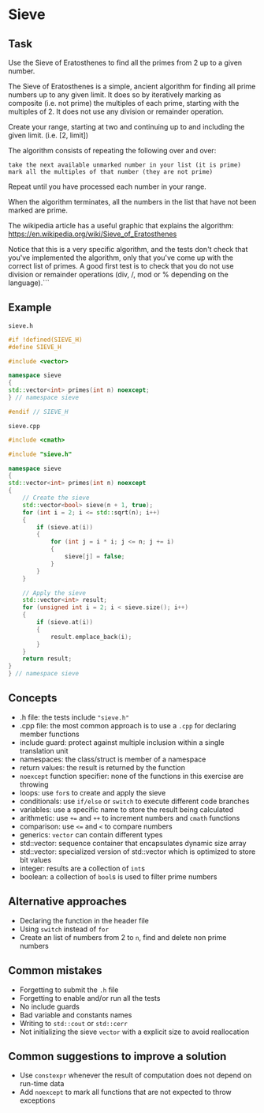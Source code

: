 # Sieve

## Task

Use the Sieve of Eratosthenes to find all the primes from 2 up to a given number.

The Sieve of Eratosthenes is a simple, ancient algorithm for finding all prime numbers up to any given limit. It does so by iteratively marking as composite (i.e. not prime) the multiples of each prime, starting with the multiples of 2. It does not use any division or remainder operation.

Create your range, starting at two and continuing up to and including the given limit. (i.e. [2, limit])

The algorithm consists of repeating the following over and over:

    take the next available unmarked number in your list (it is prime)
    mark all the multiples of that number (they are not prime)

Repeat until you have processed each number in your range.

When the algorithm terminates, all the numbers in the list that have not been marked are prime.

The wikipedia article has a useful graphic that explains the algorithm: https://en.wikipedia.org/wiki/Sieve_of_Eratosthenes

Notice that this is a very specific algorithm, and the tests don't check that you've implemented the algorithm, only that you've come up with the correct list of primes. A good first test is to check that you do not use division or remainder operations (div, /, mod or % depending on the language).```

## Example

`sieve.h`

```cpp
#if !defined(SIEVE_H)
#define SIEVE_H

#include <vector>

namespace sieve
{
std::vector<int> primes(int n) noexcept;
} // namespace sieve

#endif // SIEVE_H
```

`sieve.cpp`

```cpp
#include <cmath>

#include "sieve.h"

namespace sieve
{
std::vector<int> primes(int n) noexcept
{
    // Create the sieve
    std::vector<bool> sieve(n + 1, true);
    for (int i = 2; i <= std::sqrt(n); i++)
    {
        if (sieve.at(i))
        {
            for (int j = i * i; j <= n; j += i)
            {
                sieve[j] = false;
            }
        }
    }

    // Apply the sieve
    std::vector<int> result;
    for (unsigned int i = 2; i < sieve.size(); i++)
    {
        if (sieve.at(i))
        {
            result.emplace_back(i);
        }
    }
    return result;
}
} // namespace sieve
```

## Concepts

- .h file: the tests include `"sieve.h"`
- .cpp file: the most common approach is to use a `.cpp` for declaring member functions
- include guard: protect against multiple inclusion within a single translation unit
- namespaces: the class/struct is member of a namespace
- return values: the result is returned by the function
- `noexcept` function specifier: none of the functions in this exercise are throwing
- loops: use `for`s to create and apply the sieve
- conditionals: use `if/else` or `switch` to execute different code branches
- variables: use a specific name to store the result being calculated
- arithmetic: use `+=` and `++` to increment numbers and `cmath` functions
- comparison: use `<=` and `<` to compare numbers
- generics: `vector` can contain different types
- std::vector: sequence container that encapsulates dynamic size array
- std::vector<bool>: specialized version of std::vector which is optimized to store bit values
- integer: results are a collection of `int`s
- boolean: a collection of `bool`s is used to filter prime numbers

## Alternative approaches

- Declaring the function in the header file
- Using `switch` instead of `for`
- Create an list of numbers from 2 to `n`, find and delete non prime numbers

## Common mistakes

- Forgetting to submit the `.h` file
- Forgetting to enable and/or run all the tests
- No include guards
- Bad variable and constants names
- Writing to `std::cout` or `std::cerr`
- Not initializing the sieve `vector` with a explicit size to avoid reallocation

## Common suggestions to improve a solution

- Use `constexpr` whenever the result of computation does not depend on run-time data
- Add `noexcept` to mark all functions that are not expected to throw exceptions
